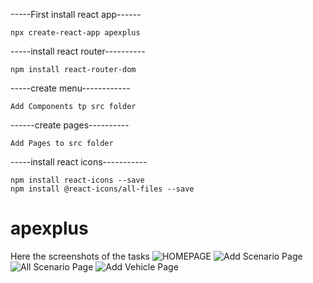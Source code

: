 
-----First install react app------

    npx create-react-app apexplus

-----install react router----------

    npm install react-router-dom

-----create menu------------

    Add Components tp src folder

------create pages----------

    Add Pages to src folder

-----install react icons-----------

    npm install react-icons --save 
    npm install @react-icons/all-files --save

# apexplus
Here the screenshots of the tasks
![HOMEPAGE](https://user-images.githubusercontent.com/57785310/230739129-cddcf82e-f81d-452e-b5b7-67fd992476e9.png)
![Add Scenario Page](https://user-images.githubusercontent.com/57785310/230739151-809d335c-ce93-43ee-aa95-41f83d64025c.png)
![All Scenario Page](https://user-images.githubusercontent.com/57785310/230739174-e1ece9e4-bb31-4c1f-9de4-abdd5bfd0c39.png)
![Add Vehicle Page](https://user-images.githubusercontent.com/57785310/230739200-580fc64c-f6ba-409b-847a-54891fa56663.png)
